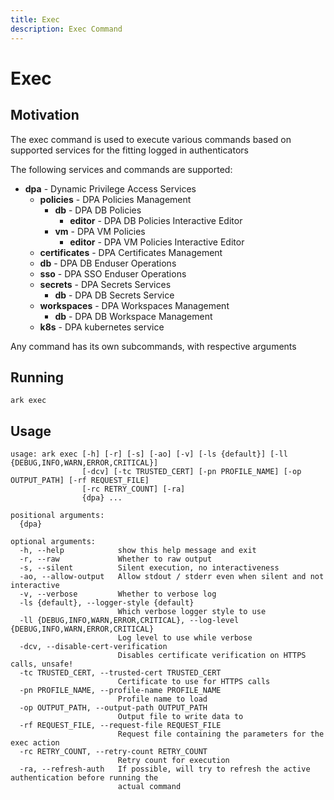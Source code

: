 ```yaml
---
title: Exec
description: Exec Command
---
```


# Exec

## Motivation
The exec command is used to execute various commands based on supported services for the fitting logged in authenticators

The following services and commands are supported:

- <b>dpa</b> - Dynamic Privilege Access Services
    - <b>policies</b> - DPA Policies Management
        - <b>db</b> - DPA DB Policies
            - <b>editor</b> - DPA DB Policies Interactive Editor
        - <b>vm</b> - DPA VM Policies
            - <b>editor</b> - DPA VM Policies Interactive Editor
    - <b>certificates</b> - DPA Certificates Management
    - <b>db</b> - DPA DB Enduser Operations
    - <b>sso</b> - DPA SSO Enduser Operations
    - <b>secrets</b> - DPA Secrets Services
        - <b>db</b> - DPA DB Secrets Service
    - <b>workspaces</b> - DPA Workspaces Management
        - <b>db</b> - DPA DB Workspace Management
    - <b>k8s</b> - DPA kubernetes service

Any command has its own subcommands, with respective arguments

## Running
```shell
ark exec
```

## Usage
```shell
usage: ark exec [-h] [-r] [-s] [-ao] [-v] [-ls {default}] [-ll {DEBUG,INFO,WARN,ERROR,CRITICAL}]
                [-dcv] [-tc TRUSTED_CERT] [-pn PROFILE_NAME] [-op OUTPUT_PATH] [-rf REQUEST_FILE]
                [-rc RETRY_COUNT] [-ra]
                {dpa} ...

positional arguments:
  {dpa}

optional arguments:
  -h, --help            show this help message and exit
  -r, --raw             Whether to raw output
  -s, --silent          Silent execution, no interactiveness
  -ao, --allow-output   Allow stdout / stderr even when silent and not interactive
  -v, --verbose         Whether to verbose log
  -ls {default}, --logger-style {default}
                        Which verbose logger style to use
  -ll {DEBUG,INFO,WARN,ERROR,CRITICAL}, --log-level {DEBUG,INFO,WARN,ERROR,CRITICAL}
                        Log level to use while verbose
  -dcv, --disable-cert-verification
                        Disables certificate verification on HTTPS calls, unsafe!
  -tc TRUSTED_CERT, --trusted-cert TRUSTED_CERT
                        Certificate to use for HTTPS calls
  -pn PROFILE_NAME, --profile-name PROFILE_NAME
                        Profile name to load
  -op OUTPUT_PATH, --output-path OUTPUT_PATH
                        Output file to write data to
  -rf REQUEST_FILE, --request-file REQUEST_FILE
                        Request file containing the parameters for the exec action
  -rc RETRY_COUNT, --retry-count RETRY_COUNT
                        Retry count for execution
  -ra, --refresh-auth   If possible, will try to refresh the active authentication before running the
                        actual command
```